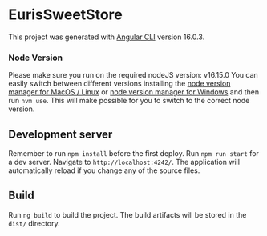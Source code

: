# EurisSweetStore

This project was generated with [Angular CLI](https://github.com/angular/angular-cli) version 16.0.3.

### Node Version

Please make sure you run on the required nodeJS version: v16.15.0
You can easily switch between different versions installing the [node version manager for MacOS / Linux](https://github.com/nvm-sh/nvm) or [node version manager for Windows](https://github.com/coreybutler/nvm-windows) and then run `nvm use`. This will make possible for you to switch to the correct node version.

## Development server

Remember to run `npm install` before the first deploy.
Run `npm run start` for a dev server. Navigate to `http://localhost:4242/`. The application will automatically reload if you change any of the source files.


## Build

Run `ng build` to build the project. The build artifacts will be stored in the `dist/` directory.

